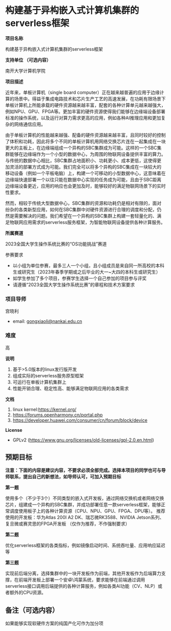# 构建基于异构嵌入式计算机集群的serverless框架
**项目名称**

构建基于异构嵌入式计算机集群的serverless框架

**支持单位 （可选内容）**

南开大学计算机学院

**项目描述**

近年来，单板计算机（single board computer）正在越来越普遍的应用于边缘计算的场景中。得益于集成电路技术和芯片生产工艺的高速发展，在功耗有限场景下单板计算机上所能承载的硬件资源越来越丰富，配套的各种计算单元越来越强大，例如NPU、GPU、FPGA等。更加丰富的硬件资源使得我们能够在边缘端设备部署标准的操作系统，以及运行对算力需求更高的应用，例如各种AI推理应用和更加复杂的网络通信应用。

由于单板计算机的性能越来越强、配备的硬件资源越来越丰富，且同时较好的控制了体积和功耗，因此将多个不同的单板计算机用网络交换芯片连在一起集成在一块更大的主板上，在边缘端组成一个异构的SBC集群成为可能。这样的一个SBC集群能够在边缘端作为一个小型的数据中心，为周围的物联网设备提供丰富的算力。与传统的数据中心相比，SBC集群占地面积小、功耗更小、成本更低，这使得更加灵活的部署方式成为可能。我们完全可以将多个异构的SBC集成在一块较大的移动设备（例如一个平板电脑）上，构建一个可移动的小型数据中心，这意味着在边缘端快速部署一个以往只能在数据中心实现的任务成为可能，且由于SBC距离边缘端设备更近，应用的响应也会更加及时，能够较好的满足物联网场景下的实时性要求。

然而，相较于传统大型数据中心，SBC集群的资源和功耗仍是相对有限的，面对纷杂的各类新型应用，如何在SBC集群中对硬件资源进行合理的调度和分配，仍然是需要解决的问题。我们希望在一个异构的SBC集群上构建一套轻量化的、满足物联网应用需求的serverless服务框架，为智能物联网设备提供各种计算服务。


**所属赛道**

2023全国大学生操作系统比赛的“OS功能挑战”赛道

参赛要求
- 以小组为单位参赛，最多三人一个小组，且小组成员是来自同一所高校的本科生或研究生（2023年春季学期或之后毕业的大一~大四的本科生或研究生）
- 如学生参加了多个项目，参赛学生选择一个自己参加的项目参与评奖
- 请遵循“2023全国大学生操作系统比赛”的章程和技术方案要求
### 项目导师

宫晓利
- email: gongxiaoli@nankai.edu.cn 


### 难度

高

**说明**
1. 基于>5.0版本的linux发行版开发
2. 组成实际的serverless服务原型框架
3. 可运行在单板计算机集群上
4. 性能开销合理、稳定性高、能够满足物联网应用的各类需求

**文档**
1. linux kernel:https://kernel.org/
2. https://forums.openharmony.cn/portal.php
3. https://developer.huawei.com/consumer/cn/forum/block/device

**License**
- GPLv2 (https://www.gnu.org/licenses/old-licenses/gpl-2.0.en.html)

## 预期目标

**注意：下面的内容是建议内容，不要求必须全部完成。选择本项目的同学也可与导师联系，提出自己的新想法，如导师认可，可加入预期目标**

**第一题**

使用多个（不少于3个）不同类型的嵌入式开发板，通过网络交换机或者网络交换芯片，组建成一个异构的SBC集群，并成功部署任意一款serverless框架，能够正常调度使用板子上的各种计算资源（CPU、NPU、GPU、FPGA、DPU等）。
推荐使用的开发板：华为Atlas 200I A2 DK、瑞芯微RK3588、NVIDIA Jetson系列、复旦微或赛灵思的FPGA开发板 （仅作为推荐，不作强制要求）

**第二题**

优化serverless框架的各类指标，例如镜像启动时间、系统吞吐量、应用响应延迟等

**第三题**

实现前后端分离，选择集群中的一块开发板作为前端，其他开发板作为后端算力支撑，在前端开发板上部署一个安卓\鸿蒙系统，要求能够在前端通过调用serverless接口调用后端提供的各种计算服务，例如各类AI功能（CV、NLP）或者额外的CPU资源。

## 备注（可选内容）

如果能够实现软硬件方案的纯国产化可作为加分项
